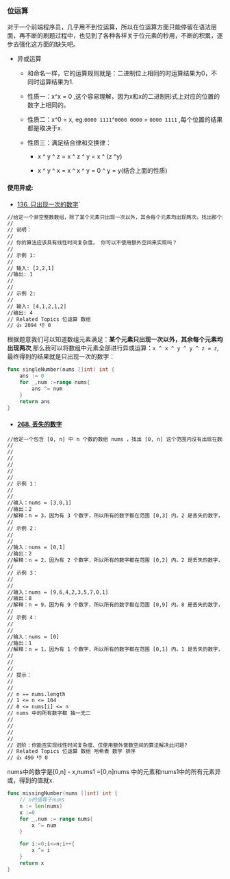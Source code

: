 ### 位运算

对于一个前端程序员，几乎用不到位运算，所以在位运算方面只能停留在语法层面，再不断的刷题过程中，也见到了各种各样关于位元素的秒用，不断的积累，逐步去强化这方面的缺失吧。

* 异或运算

  * 和命名一样，它的运算规则就是：二进制位上相同的时运算结果为0，不同时运算结果为1.

  * 性质一：x^x = 0 ,这个容易理解，因为x和x的二进制形式上对应的位置的数字上相同的。

  * 性质二：x^0 = x, eg:`0000 1111`^`0000 0000` = `0000 1111` ,每个位置的结果都是取决于x.

  * 性质三：满足结合律和交换律：

    * x ^ y ^ z = x ^ z ^ y = x ^ (z ^y)

    * x ^ y ^ x = x ^ x ^ y = 0 ^ y = y(结合上面的性质)

#### 使用异或:

* [136. 只出现一次的数字](https://leetcode-cn.com/problems/single-number/)`

```tex
//给定一个非空整数数组，除了某个元素只出现一次以外，其余每个元素均出现两次。找出那个只出现了一次的元素。 
//
// 说明： 
//
// 你的算法应该具有线性时间复杂度。 你可以不使用额外空间来实现吗？ 
//
// 示例 1: 
//
// 输入: [2,2,1]
//输出: 1
// 
//
// 示例 2: 
//
// 输入: [4,1,2,1,2]
//输出: 4 
// Related Topics 位运算 数组 
// 👍 2094 👎 0
```

根据题意我们可以知道数组元素满足：**某个元素只出现一次以外，其余每个元素均出现两次**,那么我可以将数组中元素全部进行异或运算：`x ^ x ^ y ^ y ^ z = z`,最终得到的结果就是只出现一次的数字：

```go
func singleNumber(nums []int) int {
	ans := 0
	for _,num :=range nums{
		ans ^= num
	}
	return ans
}
```

* #### [268. 丢失的数字](https://leetcode-cn.com/problems/missing-number/)

```tex
//给定一个包含 [0, n] 中 n 个数的数组 nums ，找出 [0, n] 这个范围内没有出现在数组中的那个数。
//
// 
// 
//
// 
//
// 示例 1： 
//
// 
//输入：nums = [3,0,1]
//输出：2
//解释：n = 3，因为有 3 个数字，所以所有的数字都在范围 [0,3] 内。2 是丢失的数字，因为它没有出现在 nums 中。 
//
// 示例 2： 
//
// 
//输入：nums = [0,1]
//输出：2
//解释：n = 2，因为有 2 个数字，所以所有的数字都在范围 [0,2] 内。2 是丢失的数字，因为它没有出现在 nums 中。 
//
// 示例 3： 
//
// 
//输入：nums = [9,6,4,2,3,5,7,0,1]
//输出：8
//解释：n = 9，因为有 9 个数字，所以所有的数字都在范围 [0,9] 内。8 是丢失的数字，因为它没有出现在 nums 中。 
//
// 示例 4： 
//
// 
//输入：nums = [0]
//输出：1
//解释：n = 1，因为有 1 个数字，所以所有的数字都在范围 [0,1] 内。1 是丢失的数字，因为它没有出现在 nums 中。 
//
// 
//
// 提示： 
//
// 
// n == nums.length 
// 1 <= n <= 104 
// 0 <= nums[i] <= n 
// nums 中的所有数字都 独一无二 
// 
//
// 
//
// 进阶：你能否实现线性时间复杂度、仅使用额外常数空间的算法解决此问题? 
// Related Topics 位运算 数组 哈希表 数学 排序 
// 👍 490 👎 0
```

nums中的数字是[0,n] - x,nums1 =[0,n]nums 中的元素和nums1中的所有元素异或，得到的值就x.

```go
func missingNumber(nums []int) int {
	// n的值等于nums
	n := len(nums)
	x :=0
	for _,num := range nums{
		x ^= num
	}

	for i:=0;i<=n;i++{
		x ^= i
	}
	return x
}
```







